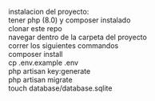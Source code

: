 instalacion del proyecto: <br>
tener php (8.0) y composer instalado<br>
clonar este repo<br>
navegar dentro de la carpeta del proyecto<br>
correr los siguientes commandos<br>
    composer install<br>
    cp .env.example .env<br>
    php artisan key:generate<br>
    php artisan migrate<br>
    touch database/database.sqlite<br>
